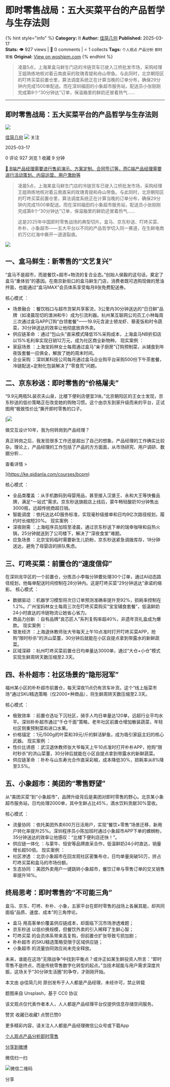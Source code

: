 # ​即时零售战局：五大买菜平台的产品哲学与生存法则
{% hint style="info" %}
**Category:** It
**Author:** [佳简几何](https://www.woshipm.com/u/1530875)
**Published:** 2025-03-17  
**Stats:** 👁️ 927 views | 💬 0 comments | ⭐ 1 collects
**Tags:** `个人观点` `产品分析` `即时零售`
**Original:** [View on woshipm.com](https://www.woshipm.com/it/6191889.html)
{% endhint %}
> 凌晨5点，上海某盒马鲜生门店的冷链货车已驶入江桥批发市场，采购经理王姐熟练地核对着云南直采的玫瑰青提和舟山带鱼。与此同时，北京朝阳区的叮咚买菜前置仓里，算法调度系统正在计算当晚的订单分布，确保29分钟内完成1500单配送。而在深圳福田的小象超市服务站，配送员小张刚刚完成第8个“30分钟达”订单，保温箱里的鲜奶还冒着热气……

---

## ​即时零售战局：五大买菜平台的产品哲学与生存法则

[![](https://static.woshipm.com/view/woshipm_api_def_20250406192804_7189.jpg?imageView2/1/w/72/h/72/q/100)](https://www.woshipm.com/u/1530875)

[佳简几何](https://www.woshipm.com/u/1530875) ![](https://static.woshipm.com/tag/1101_1@2x.png) 关注

2025-03-17

0 评论 927 浏览 1 收藏 9 分钟

[🔗 B端产品经理需要进行售前演示、方案定制、合同签订等，而C端产品经理需要进行活动策划、内容运营、用户激励等](https://ke.qidianla.com/courses/bcpm)

> 凌晨5点，上海某盒马鲜生门店的冷链货车已驶入江桥批发市场，采购经理王姐熟练地核对着云南直采的玫瑰青提和舟山带鱼。与此同时，北京朝阳区的叮咚买菜前置仓里，算法调度系统正在计算当晚的订单分布，确保29分钟内完成1500单配送。而在深圳福田的小象超市服务站，配送员小张刚刚完成第8个“30分钟达”订单，保温箱里的鲜奶还冒着热气……
> 
> 这是2025年中国即时零售战场的典型切片。盒马、京东秒送、叮咚买菜、朴朴、小象超市——五大平台以不同的产品哲学切入同一赛道，在生鲜电商的万亿红海中撕开一道道裂痕。

![](https://image.woshipm.com/2023/04/13/83f7a094-d9e0-11ed-8440-00163e0b5ff3.jpg)

## 一、盒马鲜生：新零售的“文艺复兴”

“盒马不是超市，而是餐饮+超市+物流的复合业态。”创始人侯毅的这句话，奠定了盒马“重体验”的基因。在南京新街口的盒马鲜生门店，消费者既可选购现做的葱油拌面，也能通过“盒马MAX”会员体系享受每月8张免费配送券。

核心模式 ：

*   场景融合 ：餐饮档口与超市货架共享客流，3公里内30分钟送达的“日日鲜”品牌（如凌晨现切的澳洲和牛）成为引流利器。杭州某互联网公司员工小林每周三次通过盒马APP订购“白领套餐”——19.9元含波士顿龙虾、藜麦饭和时令蔬菜，30分钟送达的效率让他彻底放弃外卖。
*   供应链革命 ：通过“包山头”直采模式降低15%采购成本，上海盒马NB折扣店以15%毛利率实现日销12万元，成为社区商业新物种。 现实案例 ：
*   家庭场景 ：上海宝妈林女士每周通过盒马“亲子厨房”订购预制菜，从辅食到年夜饭套餐一应俱全，解放了她的周末时间。
*   企业采购 ：深圳某科技公司每月通过盒马企业购平台采购500份下午茶套餐，冷链配送+定制化包装解决了“零食荒”问题。

## 二、京东秒送：即时零售的“价格屠夫”

“9.9元两瓶5L装农夫山泉，比楼下便利店便宜3块。”北京朝阳区的王女士发现，京东秒送的低价策略正在改变她的购物习惯。这个由京东到家升级而来的平台，正试图用“极致性价比”撕开即时零售的口子。

[![](https://image.woshipm.com/2023/08/02/769bf6f4-30e6-11ee-b3cb-00163e0b5ff3.png)

做交互设计10年，我为何转岗到产品经理？

真正转岗之后，我发现很多工作还是超出了自己的想象。产品经理的工作确实比较杂。理论上，产品经理的工作包括了产品的方方面面，从市场研究、用户调研、数据分析...

查看详情 >

](https://ke.qidianla.com/courses/bcpm)

核心模式 ：

*   全品类覆盖 ：从手机数码到母婴用品，甚至接入汉堡王、永和大王等快餐品牌，满足“一站式”需求。京东秒送旗舰店上线后，蒙牛畅轻酸奶10分钟售出3000瓶，远超传统商超日销。
*   智能调度 ：依托达达4D服务标准，实现毫秒级接单和日均9亿次路径规划，履约时长缩短20%。 现实案例 ：
*   深夜刚需 ：上海程序员加班至凌晨，通过京东秒送下单的瑞幸咖啡和自热火锅，25分钟就送到了公司楼下，解决了“深夜食堂”难题。
*   应急场景 ：北京宝妈临时需要新生儿奶粉，京东秒送紧急调拨库存，18分钟送达，避免了母婴店的排队焦虑。

## 三、叮咚买菜：前置仓的“速度信仰”

在深圳龙华区的一个前置仓，分拣员小李每分钟要处理30个订单，通过AI动态路径规划，他每单配送时间控制在28分钟内。这是叮咚买菜“29分钟送达”承诺的缩影。 核心模式 ：

*   数据驱动 ：机器学习模型将次日订单预测准确率提升至92%，损耗率控制在1.2%。广州宝妈林女士每周三次在叮咚买菜购买“宝宝辅食套餐”，低温鲜奶24小时直达的冷链物流让她省心省力。
*   商品力创新 ：自有品牌“良芯匠人”系列复购率超40%，非遗年货礼盒成为爆款。 现实案例 ：
*   银发经济 ：上海退休教师张大爷每天上午10点准时打开叮咚买菜APP，抢购“限时秒杀”的洪山菜薹，30分钟后就能在小区自提点拿到带露水的新鲜蔬菜。
*   区域深耕 ：杭州叮咚买菜前置仓日均单量达3000单，通过“大仓+小仓”模式实现生鲜周转天数压缩至2.3天。

## 四、朴朴超市：社区场景的“隐形冠军”

福州某小区的朴朴超市前置仓，每天深夜11点仍有货车补货。这个“线上版菜市场”通过SKU精选策略（仅2000+种商品），将生鲜周转天数压缩至2.3天。

核心模式 ：

*   极致效率 ：前置仓选址下沉社区，骑手人均日单量达120单，远超行业平均水平。深圳朴朴超市通过“千仓千面”策略，老年社区前置仓增加散装蔬菜，年轻社区侧重预制菜和进口水果。
*   价格锚定 ：1元/500g的叶菜和39元/斤的鲜活鲈鱼，成为吸引家庭主妇的核心武器。 现实案例 ：
*   性价比诱惑 ：武汉退休教师张大爷每天上午10点准时打开朴朴APP，抢购“限时秒杀”的洪山菜薹，30分钟后就能在小区自提点拿到带露水的新鲜蔬菜。
*   供应链革命 ：朴朴与山东寿光合作直采彩椒，成本降低30%，损耗率从8%降至3.5%。

## 五、小象超市：美团的“零售野望”

从“美团买菜”到“小象超市”，品牌升级背后是美团对即时零售的野心。北京某小象超市服务站，日均处理2000单，其中生鲜占比45%，酒水饮料贡献30%营收。

核心模式 ：

*   流量协同 ：依托美团外卖600万日活用户，实现“餐饮+零售”场景迁移，新用户转化率提升25%。深圳程序员小陈加班时通过小象超市APP下单的螺蛳粉，35分钟送达的效率让他感叹：“比楼下便利店还快！”。
*   供应链一体化 ：与蒙牛、恒安等品牌直采合作，低温鲜奶24小时直达，销量增长超50倍。 现实案例 ：
*   社区渗透 ：北京小象超市在回龙观社区密集布仓，日均单量突破50万，挤占叮咚买菜和盒马的市场份额。
*   生态协同 ：美团外卖用户一键跳转小象超市，餐饮订单与零售订单的交叉销售率提升18%。

## 终局思考：即时零售的“不可能三角”

盒马、京东、叮咚、朴朴、小象，五家平台在即时零售的战场上各展其能，却共同面临“品质、速度、成本”的三角悖论。

*   盒马 用高客单价覆盖供应链成本，却面临下沉市场渗透难题；
*   京东秒送 以低价换规模，但餐饮外卖的引入稀释了生鲜心智；
*   叮咚买菜 的会员体系带来高复购，但前置仓扩张导致亏损加剧；
*   朴朴超市 的SKU精选策略受限于区域供应链；
*   小象超市 的流量协同效应尚未完全释放。

未来，谁能在这场“无限战争”中找到平衡点？或许正如某生鲜投资人所言：“即时零售不是终点，而是传统零售数字化转型的起点。”当技术赋能与用户需求深度共振，这场关于“30分钟生活圈”的争夺，才刚刚开始。

本文由 @佳简几何 原创发布于人人都是产品经理，未经许可，禁止转载

题图来自 Unsplash，基于 CC0 协议

该文观点仅代表作者本人，人人都是产品经理平台仅提供信息存储空间服务。

赞赏 收藏已收藏1 点赞已赞0

更多精彩内容，请关注人人都是产品经理微信公众号或下载App

[个人观点](https://www.woshipm.com/tag/%e4%b8%aa%e4%ba%ba%e8%a7%82%e7%82%b9)[产品分析](https://www.woshipm.com/tag/%e4%ba%a7%e5%93%81%e5%88%86%e6%9e%90)[即时零售](https://www.woshipm.com/tag/%e5%8d%b3%e6%97%b6%e9%9b%b6%e5%94%ae)

[分享到微博](https://service.weibo.com/share/share.php?appkey=2775287854&title=​即时零售战局：五大买菜平台的产品哲学与生存法则&url=https://www.woshipm.com/it/6191889.html&pic=https://image.woshipm.com/2023/04/13/83f7a094-d9e0-11ed-8440-00163e0b5ff3.jpg)

微信扫一扫

![微信二维码](https://api.pwmqr.com/qrcode/create/?url=https://www.woshipm.com/it/6191889.html)

分享